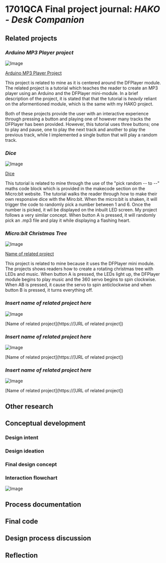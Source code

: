 # 1701QCA Final project journal: *HAKO - Desk Companion*

<!--- As for other assessments, fill out the following journal sections with information relevant to your project. --->

<!--- Markdown reference: https://guides.github.com/features/mastering-markdown/ --->

## Related projects ##
<!--- Find about 6 related projects to the project you choose. A project might be related through  function, technology, materials, fabrication, concept, or code. Don't forget to place an image of the related project in the appropriate folder and insert the filename in the appropriate places below. Copy the markdown block of code below for each project you are showing. --->

### *Arduino MP3 Player project* ###

<!--- Modify code to insert image of related project below --->
![Image](missingimage.png)

<!--- Fill out name and link to related project in the code below. --->
[Arduino MP3 Player Project](https://educ8.tv/arduino-mp3-player/])

This project is related to mine as it is centered around the DFPlayer module. The related project is a tutorial which teaches the reader to create an MP3 player using an Arduino and the DFPlayer mini-module. In a brief description of the project, it is stated that that the tutorial is *heavily* reliant on the aformentioned module, which is the same with my HAKO project. 

Both of these projects provide the user with an interactive experience through pressing a button and playing one of however many tracks the DFPlayer has been provided. However, this tutorial uses three buttons; one to play and pause, one to play the next track and another to play the previous track, while I implemented a single button that will play a random track. 
<!--- Include information about why this project is related to yours. --->


### *Dice* ###

<!--- Modify code to insert image of related project below --->
![Image](missingimage.png)

<!--- Fill out name and link to related project in the code below. --->
[Dice](https://microbit.org/projects/make-it-code-it/dice/)

This tutorial is related to mine through the use of the "pick random -- to --" maths code block which is provided in the makecode section on the Micro:bit website. The tutorial walks the reader through how to make their own responsive dice with the Miro:bit. When the micro:bit is shaken, it will trigger the code to randomly pick a number between 1 and 6. Once the number is picked, it wil be displayed on the inbuilt LED screen. My project follows a very similar concept. When button A is pressed, it will randomly pick an .mp3 file and play it while displaying a flashing heart. 

<!--- Include information about why this project is related to yours. --->

<!--- Repeat code above for a total of 6 related projects --->

### *Micro:bit Christmas Tree* ###

<!--- Modify code to insert image of related project below --->
![Image](missingimage.png)

<!--- Fill out name and link to related project in the code below. --->
[Name of related project](https://www.dfrobot.com/blog-1132.html)

This project is related to mine because it uses the DFPlayer mini module. The projects shows readers how to create a rotating christmas tree with LEDs and music. When button A is pressed, the LEDs light up, the DFPlayer module begins to play music and the 360 servo begins to spin clockwise. When AB is pressed, it cause the servo to spin anticlockwise and when button B is pressed, it turns everything off. 

<!--- Include information about why this project is related to yours. --->

<!--- Repeat code above for a total of 6 related projects --->

### *Insert name of related project here* ###

<!--- Modify code to insert image of related project below --->
![Image](missingimage.png)

<!--- Fill out name and link to related project in the code below. --->
[Name of related project](https://[URL of related project])

<!--- Include information about why this project is related to yours. --->

<!--- Repeat code above for a total of 6 related projects --->

### *Insert name of related project here* ###

<!--- Modify code to insert image of related project below --->
![Image](missingimage.png)

<!--- Fill out name and link to related project in the code below. --->
[Name of related project](https://[URL of related project])

<!--- Include information about why this project is related to yours. --->

<!--- Repeat code above for a total of 6 related projects --->

### *Insert name of related project here* ###

<!--- Modify code to insert image of related project below --->
![Image](missingimage.png)

<!--- Fill out name and link to related project in the code below. --->
[Name of related project](https://[URL of related project])

<!--- Include information about why this project is related to yours. --->

<!--- Repeat code above for a total of 6 related projects --->

## Other research ##
<!--- Include here any other relevant research you have done. This might include identifying readings, tutorials, videos, technical documents, or other resources that have been helpful. For each particular source, add a comment or two about why it is relevant or what you have taken from it. You should include a reference or link to each of these resources. --->

## Conceptual development ##

### Design intent ###
<!--- Include your design intent here. It should be about a 10 word phrase/sentence. --->

### Design ideation ###
<!--- Document your ideation process. This will include the design concepts presented for assessment 2. You can copy and paste that information here. --->

### Final design concept ###
<!--- This should be a description of your concept including its context, motivation, or other relevant information you used to decide on this concept. --->

### Interaction flowchart ###
<!--- Include an interaction flowchart of the interaction process in your project. Make sure you think about all the stages of interaction step-by-step. Also make sure that you consider actions a user might take that aren't what you intend in an ideal use case. Insert an image of it below. It might just be a photo of a hand-drawn sketch, not a carefully drawn digital diagram. It just needs to be legible. --->

![Image](missingimage.png)

## Process documentation ##
<!--- In this section, include text and images (and potentially links to video) that represent the development of your project including sources you've found (URLs and written references), choices you've made, sketches you've done, iterations completed, materials you've investigated, and code samples. Use the markdown reference for help in formatting the material.

This should have quite a lot of information! It will likely include most of the process documentation from assessment 2 which can be copied and pasted here.

Use subheadings to structure this information. See https://guides.github.com/features/mastering-markdown/ for details of how to insert subheadings.

There will likely by a dozen or so images of the project under construction. The images should help explain why you've made the choices you've made as well as what you have done. --->

## Final code ##

<!--- Include here screenshots of the final code you used in the project if it is done with block coding. If you have used javascript, micropython, C, or other code, include it as text formatted as code using a series of three backticks ` before and after the code block. See https://guides.github.com/features/mastering-markdown/ for more information about that formatting. --->

## Design process discussion ##
<!--- Discuss your process used in this project, particularly with reference to aspects of the Double Diamond design methodology or other relevant design process. --->


## Reflection ##

<!--- Describe the parts of your project you felt were most successful and the parts that could have done with improvement, whether in terms of outcome, process, or understanding.

What techniques, approaches, skills, or information did you find useful from other sources (such as the related projects you identified earlier)?

What parts of your project do you feel are novel? This is IMPORTANT to help justify a key component of the assessment rubric.

What might be an interesting extension of this project? In what other contexts might this project be used? --->
